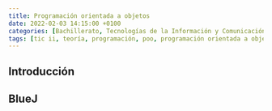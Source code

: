 ```yaml
---
title: Programación orientada a objetos
date: 2022-02-03 14:15:00 +0100
categories: [Bachillerato, Tecnologías de la Información y Comunicación II]
tags: [tic ii, teoría, programación, poo, programación orientada a objetos]
---
```


## Introducción

## BlueJ